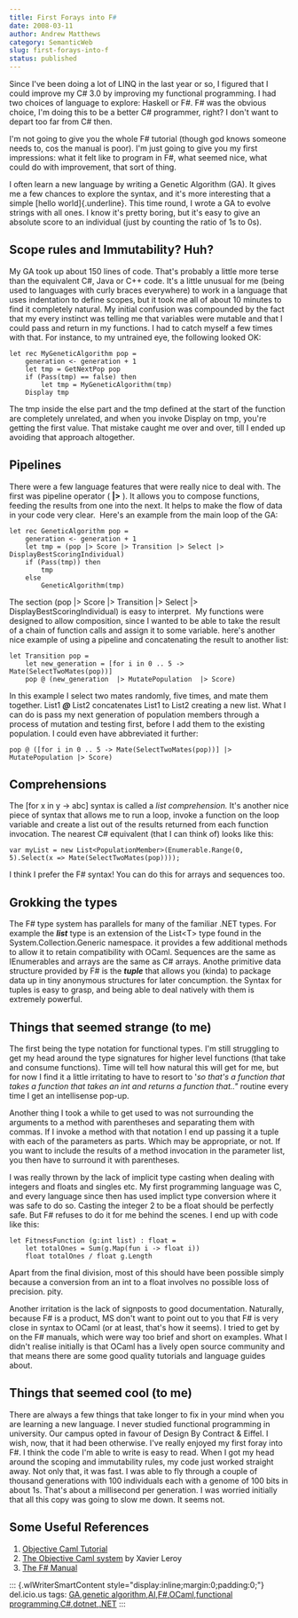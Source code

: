 ```yaml
---
title: First Forays into F#
date: 2008-03-11
author: Andrew Matthews
category: SemanticWeb
slug: first-forays-into-f
status: published
---
```


Since I've been doing a lot of LINQ in the last year or so, I figured that I could improve my C\# 3.0 by improving my functional programming. I had two choices of language to explore: Haskell or F\#. F\# was the obvious choice, I'm doing this to be a better C\# programmer, right? I don't want to depart too far from C\# then.

I'm not going to give you the whole F\# tutorial (though god knows someone needs to, cos the manual is poor). I'm just going to give you my first impressions: what it felt like to program in F\#, what seemed nice, what could do with improvement, that sort of thing.

I often learn a new language by writing a Genetic Algorithm (GA). It gives me a few chances to explore the syntax, and it's more interesting that a simple [hello world]{.underline}. This time round, I wrote a GA to evolve strings with all ones. I know it's pretty boring, but it's easy to give an absolute score to an individual (just by counting the ratio of 1s to 0s).

Scope rules and Immutability? Huh?
----------------------------------

My GA took up about 150 lines of code. That's probably a little more terse than the equivalent C\#, Java or C++ code. It's a little unusual for me (being used to languages with curly braces everywhere) to work in a language that uses indentation to define scopes, but it took me all of about 10 minutes to find it completely natural. My initial confusion was compounded by the fact that my every instinct was telling me that variables were mutable and that I could pass and return in my functions. I had to catch myself a few times with that. For instance, to my untrained eye, the following looked OK:

    let rec MyGeneticAlgorithm pop =
        generation <- generation + 1
        let tmp = GetNextPop pop
        if (Pass(tmp) == false) then
            let tmp = MyGeneticAlgorithm(tmp)
        Display tmp

[](http://11011.net/software/vspaste)

The tmp inside the else part and the tmp defined at the start of the function are completely unrelated, and when you invoke Display on tmp, you're getting the first value. That mistake caught me over and over, till I ended up avoiding that approach altogether.

Pipelines
---------

There were a few language features that were really nice to deal with. The first was pipeline operator ( **\|\>** ). It allows you to compose functions, feeding the results from one into the next. It helps to make the flow of data in your code very clear.  Here's an example from the main loop of the GA:

    let rec GeneticAlgorithm pop =
        generation <- generation + 1
        let tmp = (pop |> Score |> Transition |> Select |> DisplayBestScoringIndividual)
        if (Pass(tmp)) then
            tmp
        else
            GeneticAlgorithm(tmp)

[](http://11011.net/software/vspaste)

The section (pop \|\> Score \|\> Transition \|\> Select \|\> DisplayBestScoringIndividual) is easy to interpret.  My functions were designed to allow composition, since I wanted to be able to take the result of a chain of function calls and assign it to some variable. here's another nice example of using a pipeline and concatenating the result to another list:

    let Transition pop =
        let new_generation = [for i in 0 .. 5 -> Mate(SelectTwoMates(pop))]
        pop @ (new_generation  |> MutatePopulation  |> Score)


[](http://11011.net/software/vspaste)

In this example I select two mates randomly, five times, and mate them together. List1 ***@*** List2 concatenates List1 to List2 creating a new list. What I can do is pass my next generation of population members through a process of mutation and testing first, before I add them to the existing population. I could even have abbreviated it further:

    pop @ ([for i in 0 .. 5 -> Mate(SelectTwoMates(pop))] |> MutatePopulation |> Score)

Comprehensions
--------------

The \[for x in y -\> abc\] syntax is called a *list comprehension.* It's another nice piece of syntax that allows me to run a loop, invoke a function on the loop variable and create a list out of the results returned from each function invocation. The nearest C\# equivalent (that I can think of) looks like this:

    var myList = new List<PopulationMember>(Enumerable.Range(0, 5).Select(x => Mate(SelectTwoMates(pop))));

I think I prefer the F\# syntax! You can do this for arrays and sequences too.

Grokking the types
------------------

The F\# type system has parallels for many of the familiar .NET types. For example the ***list*** type is an extension of the List\<T\> type found in the System.Collection.Generic namespace. it provides a few additional methods to allow it to retain compatibility with OCaml. Sequences are the same as IEnumerables and arrays are the same as C\# arrays. Anothe primitive data structure provided by F\# is the ***tuple*** that allows you (kinda) to package data up in tiny anonymous structures for later concumption. the Syntax for tuples is easy to grasp, and being able to deal natively with them is extremely powerful.

Things that seemed strange (to me)
----------------------------------

The first being the type notation for functional types. I'm still struggling to get my head around the type signatures for higher level functions (that take and consume functions). Time will tell how natural this will get for me, but for now I find it a little irritating to have to resort to '*so that's a function that takes a function that takes an int and returns a function that.."* routine every time I get an intellisense pop-up.

Another thing I took a while to get used to was not surrounding the arguments to a method with parentheses and separating them with commas. If I invoke a method with that notation I end up passing it a tuple with each of the parameters as parts. Which may be appropriate, or not. If you want to include the results of a method invocation in the parameter list, you then have to surround it with parentheses.

I was really thrown by the lack of implicit type casting when dealing with integers and floats and singles etc. My first programming language was C, and every language since then has used implict type conversion where it was safe to do so. Casting the integer 2 to be a float should be perfectly safe. But F\# refuses to do it for me behind the scenes. I end up with code like this:

    let FitnessFunction (g:int list) : float =
        let totalOnes = Sum(g.Map(fun i -> float i))
        float totalOnes / float g.Length

Apart from the final division, most of this should have been possible simply because a conversion from an int to a float involves no possible loss of precision. pity.

Another irritation is the lack of signposts to good documentation. Naturally, because F\# is a product, MS don't want to point out to you that F\# is very close in syntax to OCaml (or at least, that's how it seems). I tried to get by on the F\# manuals, which were way too brief and short on examples. What I didn't realise initially is that OCaml has a lively open source community and that means there are some good quality tutorials and language guides about.

Things that seemed cool (to me)
-------------------------------

There are always a few things that take longer to fix in your mind when you are learning a new language. I never studied functional programming in university. Our campus opted in favour of Design By Contract & Eiffel. I wish, now, that it had been otherwise. I've really enjoyed my first foray into F\#. I think the code I'm able to write is easy to read. When I got my head around the scoping and immutability rules, my code just worked straight away. Not only that, it was fast. I was able to fly through a couple of thousand generations with 100 individuals each with a genome of 100 bits in about 1s. That's about a millisecond per generation. I was worried initially that all this copy was going to slow me down. It seems not.

Some Useful References
----------------------

1.  [Objective Caml Tutorial](http://www.ocaml-tutorial.org/)
2.  [The Objective Caml system](http://caml.inria.fr/pub/docs/manual-ocaml/index.html) by Xavier Leroy
3.  [The F\# Manual](\Program%20Files\FSharp-1.9.3.14\manual\library.html)

::: {.wlWriterSmartContent style="display:inline;margin:0;padding:0;"}
del.icio.us tags: [GA](http://del.icio.us/popular/GA),[genetic algorithm](http://del.icio.us/popular/genetic%20algorithm),[AI](http://del.icio.us/popular/AI),[F\#](http://del.icio.us/popular/F#),[OCaml](http://del.icio.us/popular/OCaml),[functional programming](http://del.icio.us/popular/functional%20programming),[C\#](http://del.icio.us/popular/C#),[dotnet](http://del.icio.us/popular/dotnet),[.NET](http://del.icio.us/popular/.NET)
:::
